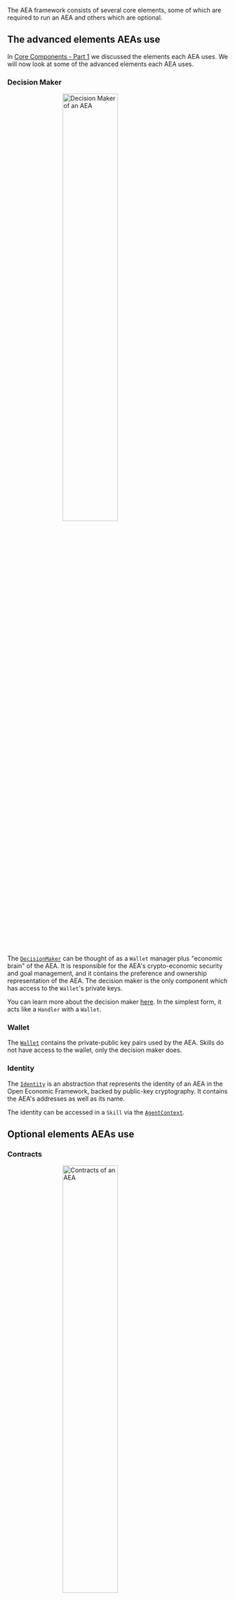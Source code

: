 The AEA framework consists of several core elements, some of which are required to run an AEA and others which are optional.

## The advanced elements AEAs use

In <a href="../core-components-1">Core Components - Part 1</a> we discussed the elements each AEA uses. We will now look at some of the advanced elements each AEA uses.

### Decision Maker

<img src="../assets/decision-maker.jpg" alt="Decision Maker of an AEA" class="center" style="display: block; margin-left: auto; margin-right: auto;width:50%;">

The <a href="../api/decision_maker/base#decisionmaker-objects">`DecisionMaker`</a> can be thought of as a `Wallet` manager plus "economic brain" of the AEA. It is responsible for the AEA's crypto-economic security and goal management, and it contains the preference and ownership representation of the AEA. The decision maker is the only component which has access to the `Wallet`'s private keys.

You can learn more about the decision maker <a href="../decision-maker">here</a>. In the simplest form, it acts like a `Handler` with a `Wallet`.

### Wallet

The <a href="../api/crypto/wallet#wallet-objects">`Wallet`</a> contains the private-public key pairs used by the AEA. Skills do not have access to the wallet, only the decision maker does.

### Identity

The <a href="../api/identity/base#identity-objects">`Identity`</a> is an abstraction that represents the identity of an AEA in the Open Economic Framework, backed by public-key cryptography. It contains the AEA's addresses as well as its name.

The identity can be accessed in a `Skill` via the <a href="../api/context/base#agentcontext-objects">`AgentContext`</a>.

## Optional elements AEAs use

### Contracts

<img src="../assets/contracts.jpg" alt="Contracts of an AEA" class="center" style="display: block; margin-left: auto; margin-right: auto;width:50%;">

<a href="../api/contracts/base#contract-objects">`Contracts`</a> wrap smart contracts for third-party decentralized ledgers. In particular, they provide wrappers around the API or ABI of a smart contract. They expose an API to abstract implementation specifics of the ABI from the `Skills`.

`Contracts` usually contain the logic to create contract transactions.

`Contracts` can be added as packages. For more details on `Contracts` also read the `Contract` guide <a href="../contract">here</a>.

## Putting it together

Taken together, the core components from this section and the <a href="../core-components-1">first part</a> provide the following simplified illustration of an AEA:

<img src="../assets/simplified-aea.jpg" alt="Simplified illustration of an AEA" class="center" style="display: block; margin-left: auto; margin-right: auto;width:100%;">

## Next steps

### Recommended

We recommend you continue with the next step in the 'Getting Started' series:

- <a href="../generic-skills-step-by-step/">Trade between two AEAs</a>

### Relevant deep-dives

Understanding the decision maker is vital to developing a goal oriented and crypto-economically safe AEA. You can learn more about the `DecisionMaker` in the following section:

- <a href="../decision-maker">Decision Maker</a>


Understanding `Contracts` is important when developing AEAs that make commitments or use smart contracts for other aims. You can learn more about the `Contracts` agents use in the following section:

- <a href="../contract">Contracts</a>


<br />

